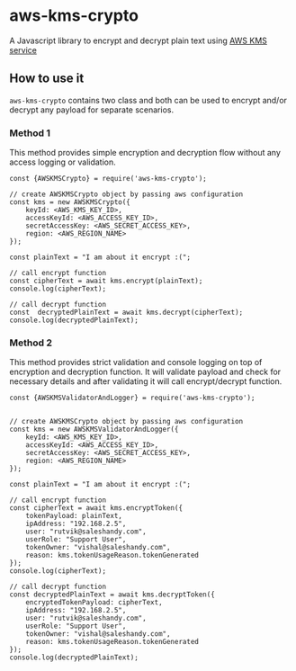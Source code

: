 # aws-kms-crypto

A Javascript library to encrypt and decrypt plain text using [AWS KMS service](https://aws.amazon.com/kms/)

## How to use it

`aws-kms-crypto` contains two class and both can be used to encrypt and/or decrypt any payload for separate scenarios.

### Method 1

This method provides simple encryption and decryption flow without any access logging or validation.

    const {AWSKMSCrypto} = require('aws-kms-crypto');

    // create AWSKMSCrypto object by passing aws configuration
    const kms = new AWSKMSCrypto({
    	keyId: <AWS_KMS_KEY_ID>,
    	accessKeyId: <AWS_ACCESS_KEY_ID>,
    	secretAccessKey: <AWS_SECRET_ACCESS_KEY>,
    	region: <AWS_REGION_NAME>
    });

    const plainText = "I am about it encrypt :(";

    // call encrypt function
    const cipherText = await kms.encrypt(plainText);
    console.log(cipherText);

    // call decrypt function
    const  decryptedPlainText = await kms.decrypt(cipherText);
    console.log(decryptedPlainText);

### Method 2

This method provides strict validation and console logging on top of encryption and decryption function. It will validate payload and check for necessary details and after validating it will call encrypt/decrypt function.

    const {AWSKMSValidatorAndLogger} = require('aws-kms-crypto');


    // create AWSKMSCrypto object by passing aws configuration
    const kms = new AWSKMSValidatorAndLogger({
    	keyId: <AWS_KMS_KEY_ID>,
    	accessKeyId: <AWS_ACCESS_KEY_ID>,
    	secretAccessKey: <AWS_SECRET_ACCESS_KEY>,
    	region: <AWS_REGION_NAME>
    });

    const plainText = "I am about it encrypt :(";

    // call encrypt function
    const cipherText = await kms.encryptToken({
    	tokenPayload: plainText,
    	ipAddress: "192.168.2.5",
    	user: "rutvik@saleshandy.com",
    	userRole: "Support User",
    	tokenOwner: "vishal@saleshandy.com",
    	reason: kms.tokenUsageReason.tokenGenerated
    });
    console.log(cipherText);

    // call decrypt function
    const decryptedPlainText = await kms.decryptToken({
    	encryptedTokenPayload: cipherText,
    	ipAddress: "192.168.2.5",
    	user: "rutvik@saleshandy.com",
    	userRole: "Support User",
    	tokenOwner: "vishal@saleshandy.com",
    	reason: kms.tokenUsageReason.tokenGenerated
    });
    console.log(decryptedPlainText);
